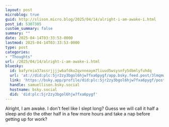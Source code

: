 ```yaml
---
layout: post
microblog: true
guid: http://slison.micro.blog/2025/04/14/alright-i-am-awake-i.html
post_id: 5307305
custom_summary: false
summary: ""
date: 2025-04-14T03:33:53-0000
lastmod: 2025-04-14T03:33:53-0000
type: post
categories:
- "Thoughts"
url: /2025/04/14/alright-i-am-awake-i.html
bluesky:
  id: bafyreia37assrjjjjw6afdku2qvnneaym7liuud5wsysnfy5dbmlyfuhdq
  url: 'at://did:plc:5jr2zy3bgol6hjw7fxa6pygf/app.bsky.feed.post/3lmqmwgpq6l2q'
  link: 'https://bsky.app/profile/did:plc:5jr2zy3bgol6hjw7fxa6pygf/post/3lmqmwgpq6l2q'
  handle: samuellison.bsky.social
  hostname: bsky.social
  did: 'did:plc:5jr2zy3bgol6hjw7fxa6pygf'
---
```


Alright, I am awake. I don't feel like I slept long? Guess we will call it half a sleep and do the other half in a few more hours and take a nap before getting up for work?
